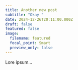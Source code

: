 ```yaml
---
title: Another new post
subtitle: "Okay "
date: 2024-12-26T20:11:00.000Z
draft: false
featured: false
image:
  filename: featured
  focal_point: Smart
  preview_only: false
---
```

Lore ipsum…
